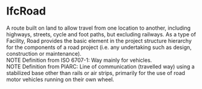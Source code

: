 IfcRoad
=======
A route built on land to allow travel from one location to another, including
highways, streets, cycle and foot paths, but excluding railways. As a type of
Facility, Road provides the basic element in the project structure hierarchy
for the components of a road project (i.e. any undertaking such as design,
construction or maintenance).  
NOTE Definition from ISO 6707-1: Way mainly for vehicles.  
NOTE Definition from PIARC: Line of communication (travelled way) using a
stabilized base other than rails or air strips, primarily for the use of road
motor vehicles running on their own wheel.  


